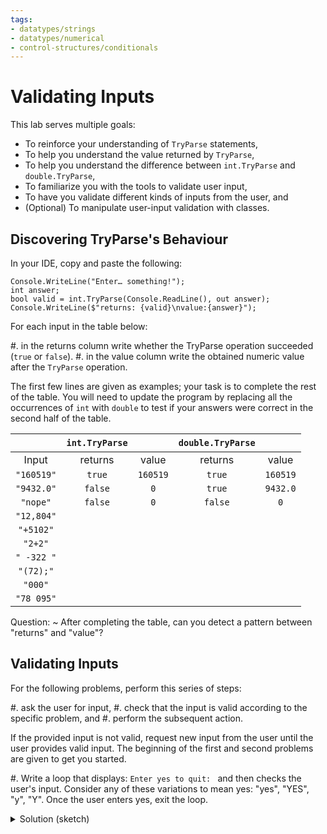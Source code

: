 ```yaml
---
tags:
- datatypes/strings
- datatypes/numerical
- control-structures/conditionals
---
```


#  Validating Inputs

This lab serves multiple goals:

- To reinforce your understanding of `TryParse` statements,
- To help you understand the value returned by `TryParse`,
- To help you understand the difference between `int.TryParse` and `double.TryParse`,
- To familiarize you with the tools to validate user input,
- To have you validate different kinds of inputs from the user, and
- (Optional) To manipulate user-input validation with classes.


## Discovering TryParse's Behaviour

In your IDE, copy and paste the following:

```
Console.WriteLine("Enter… something!");
int answer;
bool valid = int.TryParse(Console.ReadLine(), out answer);
Console.WriteLine($"returns: {valid}\nvalue:{answer}");
```

For each input in the table below:

#. in the returns column write whether the TryParse operation succeeded (`true` or `false`).
#. in the value column write the obtained numeric value after the `TryParse` operation.

The first few lines are given as examples; your task is to complete the rest of the table.
You will need to update the program by replacing all the occurrences of `int` with `double` to test if your answers were correct in the second half of the table.
 
|            | `int.TryParse` |          | `double.TryParse` |          |
| :---:      | :---:          | :---:    | :---:             | :---:    |
| Input      | returns        | value    | returns           | value    |
| `"160519"` | `true`         | `160519` | `true`            | `160519` |
| `"9432.0"` | `false`        | `0`      | `true`            | `9432.0` |
| `"nope"`   | `false`        | `0`      | `false`           | `0`      |
| `"12,804"` |                |          |                   |          |
| `"+5102"`  |                |          |                   |          |
| `"2+2"`    |                |          |                   |          |
| `" -322 "` |                |          |                   |          |
| `"(72);"`  |                |          |                   |          |
| `"000"`    |                |          |                   |          |
| `"78 095"` |                |          |                   |          |

Question:
~  After completing the table, can you detect a pattern between "returns" and "value"?

## Validating Inputs

For the following problems, perform this series of steps:

#. ask the user for input,
#. check that the input is valid according to the specific problem, and
#. perform the subsequent action.

If the provided input is not valid, request new input from the user until the user provides valid input.
The beginning of the first and second problems are given to get you started.

#. Write a loop that displays: `Enter yes to quit: ` and then checks the user's input. Consider any of these variations to mean yes: "yes", "YES", "y", "Y". Once the user enters yes, exit the loop.
    <details><summary>Solution (sketch)</summary>

    ```
    Console.WriteLine("Enter yes to quit.");
    string answer;
    answer = Console.ReadLine();
    while (answer != "yes"){
        Console.WriteLine("Enter yes to quit.");
        answer = Console.ReadLine();
    }
    Console.WriteLine("You exit the program.");
    // Note that this program is not a complete solution: "YES", "y" or "Y"
    // does not make the program quit.
    ```

    </details>

#. Ask the user to enter a positive integer between (and including) 2 and 100. Validate the input, compute the sum of integers starting from 1 up to the integer the user entered, and display that sum. Here are examples:

    - if the user enters 5, compute: 1 + 2 + 3 + 4 + 5, then display 15 on the screen
    - if the user enters 8, compute: 1 + 2 + 3 + 4 + 5 + 6 + 7 + 8, then display 36 on the screen
    
    <details><summary>Solution (sketch)</summary>

    ```
    Console.WriteLine("Enter a number between 2 and 100.");
    int answer;
    answer = int.Parse(Console.ReadLine());
    while (answer < 2){
        Console.WriteLine("That number is too small!");
        Console.WriteLine("Enter a number between 2 and 100.");
        answer = int.Parse(Console.ReadLine());
    }
    Console.WriteLine("You exit the program.");
    // Note that this program is not a complete solution.
    // Values greater than 100 are not rejected,
    // And the final calculation is not done.
    ```

    </details>

#. Do the following problem using the `decimal` type. Ask the user to enter any numbers which can be positive, negative, or zero. Ignore all non-numeric inputs using `TryParse`.
Choose an appropriate sentinel value to enable the user to indicate when they are done. Compute and display the average of all the numbers that the user entered. If the user didn't enter any numbers, display "You did not enter any numbers".
    
    Here is an example of execution, where the user input is u͟n͟d͟e͟r͟l͟i͟n͟e͟d͟, and hitting "enter" is represented by "←":

    ```text
    Please enter a number, or "Done" to exit:
    8̲←
    Please enter a number, or "Done" to exit:
    2̲←
    Please enter a number, or "Done" to exit:
    H̲o̲l̲d̲ ̲o̲n̲←
    Please enter a number, or "Done" to exit:
    -̲5̲←
    Please enter a number, or "Done" to exit:
    D̲o̲n̲e̲←

    The average of the numbers you entered is 1.66666666667.
    ```

## Pushing Further (Optional)

This part is focused on input validation with classes.
It requires reading a lengthy (but not very complicated) class implementation and then, improving it.
It is _difficult_ and is designed to offer an interesting challenge. However, you should be able to complete such exercises by the end of the semester without too many difficulties.

Start by downloading the [LoanCalculator](./code/projects/LoanCalculator.zip) solution which mixes classes and decision structures.
Spend some time studying the implementation to understand _what_ the program is doing and _how_ it is doing it.

Next edit the `Program.cs` file of the `LoanCalculator` solution to add the following validation features:

#. Users that enter a value other than `A`, `a`, `H`, `h`, `O`, or `o` for the loan type will be asked again; they will be asked until they give a valid answer.
#. Users that enter a credit score that is not between 300 and 850, or one that is not an integer, will be asked again; they will be asked until they give a valid answer.
#. Users that enter an amount needed or a down payment that is not a decimal, or is a negative decimal, will be asked again; they will be asked until they give a valid answer.
#. (Optional) Use the [ToLower()](https://docs.microsoft.com/en-us/dotnet/api/system.char.tolower?view=netframework-4.7.2) or [ToUpper()](https://docs.microsoft.com/en-us/dotnet/api/system.char.toupper?view=netframework-4.7.2) methods of the `char` class to make the program more readable -- you will be able to greatly simplify the `if` statement that checks the loan type.
#. (Optional, hard) Write a method for the Loan class that takes a character as an argument, and returns the string describing the type of loan designated by that character. Then, use this method in the `ToString` method and in the application program instead of doing it manually.

<details><summary>Solution (sketch)</summary>
You can find a possible solution [in this archive](./code/projects/Solution_LoanCalculator.zip).
</details>
